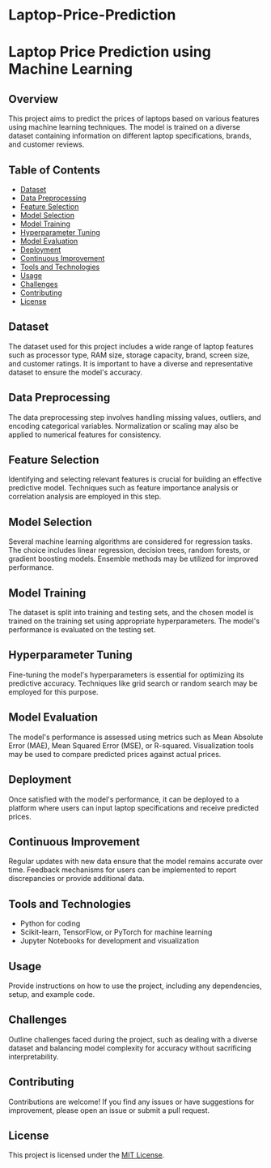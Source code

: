 # Laptop-Price-Prediction
# Laptop Price Prediction using Machine Learning

## Overview
This project aims to predict the prices of laptops based on various features using machine learning techniques. The model is trained on a diverse dataset containing information on different laptop specifications, brands, and customer reviews.

## Table of Contents
- [Dataset](#dataset)
- [Data Preprocessing](#data-preprocessing)
- [Feature Selection](#feature-selection)
- [Model Selection](#model-selection)
- [Model Training](#model-training)
- [Hyperparameter Tuning](#hyperparameter-tuning)
- [Model Evaluation](#model-evaluation)
- [Deployment](#deployment)
- [Continuous Improvement](#continuous-improvement)
- [Tools and Technologies](#tools-and-technologies)
- [Usage](#usage)
- [Challenges](#challenges)
- [Contributing](#contributing)
- [License](#license)

## Dataset
The dataset used for this project includes a wide range of laptop features such as processor type, RAM size, storage capacity, brand, screen size, and customer ratings. It is important to have a diverse and representative dataset to ensure the model's accuracy.

## Data Preprocessing
The data preprocessing step involves handling missing values, outliers, and encoding categorical variables. Normalization or scaling may also be applied to numerical features for consistency.

## Feature Selection
Identifying and selecting relevant features is crucial for building an effective predictive model. Techniques such as feature importance analysis or correlation analysis are employed in this step.

## Model Selection
Several machine learning algorithms are considered for regression tasks. The choice includes linear regression, decision trees, random forests, or gradient boosting models. Ensemble methods may be utilized for improved performance.

## Model Training
The dataset is split into training and testing sets, and the chosen model is trained on the training set using appropriate hyperparameters. The model's performance is evaluated on the testing set.

## Hyperparameter Tuning
Fine-tuning the model's hyperparameters is essential for optimizing its predictive accuracy. Techniques like grid search or random search may be employed for this purpose.

## Model Evaluation
The model's performance is assessed using metrics such as Mean Absolute Error (MAE), Mean Squared Error (MSE), or R-squared. Visualization tools may be used to compare predicted prices against actual prices.

## Deployment
Once satisfied with the model's performance, it can be deployed to a platform where users can input laptop specifications and receive predicted prices.

## Continuous Improvement
Regular updates with new data ensure that the model remains accurate over time. Feedback mechanisms for users can be implemented to report discrepancies or provide additional data.

## Tools and Technologies
- Python for coding
- Scikit-learn, TensorFlow, or PyTorch for machine learning
- Jupyter Notebooks for development and visualization

## Usage
Provide instructions on how to use the project, including any dependencies, setup, and example code.

## Challenges
Outline challenges faced during the project, such as dealing with a diverse dataset and balancing model complexity for accuracy without sacrificing interpretability.

## Contributing
Contributions are welcome! If you find any issues or have suggestions for improvement, please open an issue or submit a pull request.

## License
This project is licensed under the [MIT License](LICENSE).

